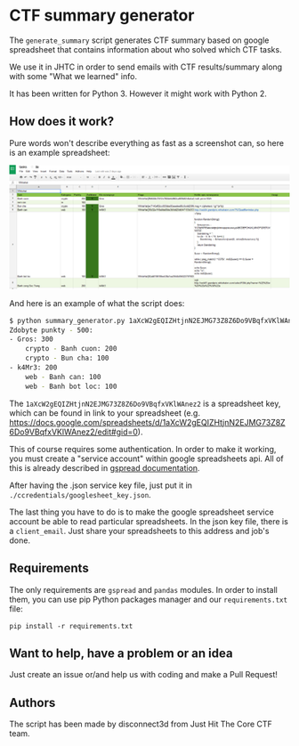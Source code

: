 # CTF summary generator

The `generate_summary` script generates CTF summary based on google spreadsheet that contains information about who solved which CTF tasks. 

We use it in JHTC in order to send emails with CTF results/summary along with some "What we learned" info.

It has been written for Python 3. However it might work with Python 2.

## How does it work?

Pure words won't describe everything as fast as a screenshot can, so here is an example spreadsheet:

![google spreadsheet screenshot](docs/spreadsheet.png)

And here is an example of what the script does:

```bash
$ python summary_generator.py 1aXcW2gEQIZHtjnN2EJMG73Z8Z6Do9VBqfxVKlWAnez2
Zdobyte punkty - 500:
- Gros: 300
    crypto - Banh cuon: 200
    crypto - Bun cha: 100
- k4Mr3: 200
    web - Banh can: 100
    web - Banh bot loc: 100
```

The `1aXcW2gEQIZHtjnN2EJMG73Z8Z6Do9VBqfxVKlWAnez2` is a spreadsheet key, which can be found in link to your spreadsheet (e.g. https://docs.google.com/spreadsheets/d/1aXcW2gEQIZHtjnN2EJMG73Z8Z6Do9VBqfxVKlWAnez2/edit#gid=0).

This of course requires some authentication. In order to make it working, you must create a "service account" within google spreadsheets api. All of this is already described in [gspread documentation](http://gspread.readthedocs.io/en/latest/oauth2.html).

After having the .json service key file, just put it in `./ccredentials/googlesheet_key.json`.

The last thing you have to do is to make the google spreadsheet service account be able to read particular spreadsheets. In the json key file, there is a `client_email`. Just share your spreadsheets to this address and job's done.

## Requirements

The only requirements are `gspread` and `pandas` modules. In order to install them, you can use pip Python packages manager and our `requirements.txt` file:

```
pip install -r requirements.txt
```

## Want to help, have a problem or an idea

Just create an issue or/and help us with coding and make a Pull Request!

## Authors

The script has been made by disconnect3d from Just Hit The Core CTF team.

